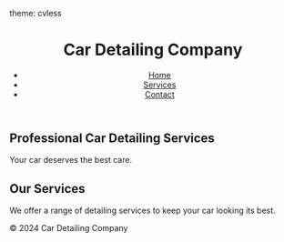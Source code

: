 theme: cvless 
<html lang="en">
<head>
    <meta charset="UTF-8">
    <meta name="viewport" content="width=device-width, initial-scale=1.0">
    <title>Car Detailing Company</title>
    <link rel="stylesheet" href="styles.css">
</head>
<body>
    <header>
        <h1>Car Detailing Company</h1>
        <nav>
            <ul>
                <li><a href="index.html">Home</a></li>
                <li><a href="services.html">Services</a></li>
                <li><a href="contact.html">Contact</a></li>
            </ul>
        </nav>
    </header>
    <main>
        <section id="hero">
            <h2>Professional Car Detailing Services</h2>
            <p>Your car deserves the best care.</p>
        </section>
        <section id="overview">
            <h2>Our Services</h2>
            <p>We offer a range of detailing services to keep your car looking its best.</p>
        </section>
    </main>
    <footer>
        <p>&copy; 2024 Car Detailing Company</p>
    </footer>
</body>
</html> 


